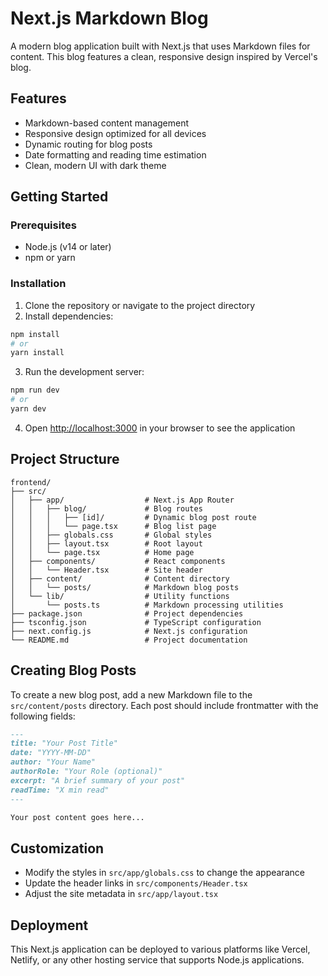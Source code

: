 # Next.js Markdown Blog

A modern blog application built with Next.js that uses Markdown files for content. This blog features a clean, responsive design inspired by Vercel's blog.

## Features

- Markdown-based content management
- Responsive design optimized for all devices
- Dynamic routing for blog posts
- Date formatting and reading time estimation
- Clean, modern UI with dark theme

## Getting Started

### Prerequisites

- Node.js (v14 or later)
- npm or yarn

### Installation

1. Clone the repository or navigate to the project directory
2. Install dependencies:

```bash
npm install
# or
yarn install
```

3. Run the development server:

```bash
npm run dev
# or
yarn dev
```

4. Open [http://localhost:3000](http://localhost:3000) in your browser to see the application

## Project Structure

```
frontend/
├── src/
│   ├── app/                  # Next.js App Router
│   │   ├── blog/             # Blog routes
│   │   │   ├── [id]/         # Dynamic blog post route
│   │   │   └── page.tsx      # Blog list page
│   │   ├── globals.css       # Global styles
│   │   ├── layout.tsx        # Root layout
│   │   └── page.tsx          # Home page
│   ├── components/           # React components
│   │   └── Header.tsx        # Site header
│   ├── content/              # Content directory
│   │   └── posts/            # Markdown blog posts
│   └── lib/                  # Utility functions
│       └── posts.ts          # Markdown processing utilities
├── package.json              # Project dependencies
├── tsconfig.json             # TypeScript configuration
├── next.config.js            # Next.js configuration
└── README.md                 # Project documentation
```

## Creating Blog Posts

To create a new blog post, add a new Markdown file to the `src/content/posts` directory. Each post should include frontmatter with the following fields:

```markdown
---
title: "Your Post Title"
date: "YYYY-MM-DD"
author: "Your Name"
authorRole: "Your Role (optional)"
excerpt: "A brief summary of your post"
readTime: "X min read"
---

Your post content goes here...
```

## Customization

- Modify the styles in `src/app/globals.css` to change the appearance
- Update the header links in `src/components/Header.tsx`
- Adjust the site metadata in `src/app/layout.tsx`

## Deployment

This Next.js application can be deployed to various platforms like Vercel, Netlify, or any other hosting service that supports Node.js applications.
